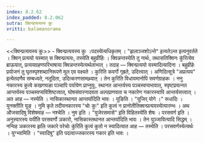 ```yaml
---
index: 8.2.62
index_padded: 8.2.062
sutra: क्विन्प्रत्ययस्य कुः
vritti: balamanorama

---
```

<<क्विन्प्रत्ययस्य कुः>> - क्विन्प्रत्ययस्य कुः ।पदस्ये॑त्यधिकृतम् । "झलाञ्जशोऽन्ते" इत्यतेऽन्त इत्यनुवर्तते । क्विन् प्रत्ययो यस्मात् स क्विन्प्रत्ययः, तस्येति बहुव्रीहिः । क्विन्नन्तस्येति तु नार्थः, तथासतिक्विनः कु॑रित्येव ब्राऊयात्, प्रत्ययग्रहणपरिभाषाया क्विन्नन्तस्येत्यर्थलाभात् । तदाह — क्विन्प्रत्ययो यस्मादित्यादिना । बहुव्रीहेः प्रयोजनं तु घृतस्पृश्शब्दानिरूपणे मूल एव वक्ष्यते । कुरिति कवर्गो गृह्रते, उदित्त्वात् । अणिदित्सूत्रे "अप्रत्यय" इत्येतदणैव सम्बध्यते, नतूदिता, उदित्करणसामथ्र्यात् । तेन कुरिति विधायमानोपि सवर्णग्राहकः । ननु नकारस्य कुत्वे कखगघङा पञ्चापि पर्यायेण प्राप्नुयुः, स्थानत आन्तर्यस्य पञ्चस्वप्यभावात्, स्पृष्टप्रयत्नत आन्तर्यस्य पञ्चस्वप्यविशिष्टत्वात्, घोषसंवारनादवता अल्पप्राणवता च नकारेण गकारस्यापि आन्तर्यसत्त्वात् । अत आह — नस्येति । नासिकास्थानत आन्तर्यादिति भावः । युङिति । "युजिर् योगे ।" रूधादिः । युनक्तीति युङ् । नुमि कृते तदीयनकारस्य "चोः कुः" इति कुत्वं न प्रानोतीतिक्वन्प्रत्ययस्ये॑त्यारम्भः । अथ औजसादिषु विशेषमाह — नश्चेति । नुम इति । "युजेरसमासे" इति विहितस्ये॑ति शेषः । परसवर्ण इति ।अनुस्वारस्य ययी॑ति परसवर्णो ञकारो, नासिकास्तथानत आन्तर्यादिति भावः । तेन युञ्जावित्यादि सिद्धम् । नन्विह ञकारस्य झलि जकारे परेचोः कु॑रिति कुत्वं कुतो न स्यादित्यात आह — तस्येति । परसवर्णस्येत्यर्थः । युग्भ्यामिति । "स्वादिषु" इति पदत्वाज्जकारस्य गकार इति भावः ।